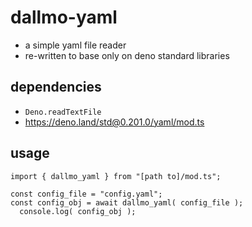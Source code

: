 # dallmo-yaml

- a simple yaml file reader
- re-written to base only on deno standard libraries

## dependencies

- `Deno.readTextFile`
- https://deno.land/std@0.201.0/yaml/mod.ts

## usage

```
import { dallmo_yaml } from "[path to]/mod.ts";

const config_file = "config.yaml";
const config_obj = await dallmo_yaml( config_file );
  console.log( config_obj );
```
